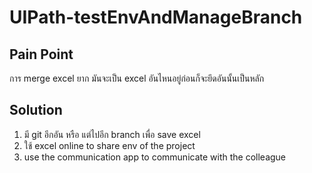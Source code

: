# UIPath-testEnvAndManageBranch

## Pain Point

การ merge excel ยาก มันจะเป็น excel อันไหนอยู่ก่อนก็จะยึดอันนั้นเป็นหลัก

## Solution

1. มี git อีกอัน หรือ แต่ไปอีก branch เพื่อ save excel
2. ใช้ excel online to share env of the project
3. use the communication app to communicate with the colleague
